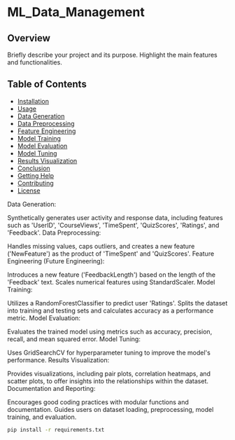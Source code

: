 # ML_Data_Management

## Overview
Briefly describe your project and its purpose. Highlight the main features and functionalities.

## Table of Contents
- [Installation](#installation)
- [Usage](#usage)
- [Data Generation](#data-generation)
- [Data Preprocessing](#data-preprocessing)
- [Feature Engineering](#feature-engineering)
- [Model Training](#model-training)
- [Model Evaluation](#model-evaluation)
- [Model Tuning](#model-tuning)
- [Results Visualization](#results-visualization)
- [Conclusion](#conclusion)
- [Getting Help](#getting-help)
- [Contributing](#contributing)
- [License](#license)

Data Generation:

Synthetically generates user activity and response data, including features such as 'UserID', 'CourseViews', 'TimeSpent', 'QuizScores', 'Ratings', and 'Feedback'.
Data Preprocessing:

Handles missing values, caps outliers, and creates a new feature ('NewFeature') as the product of 'TimeSpent' and 'QuizScores'.
Feature Engineering (Future Engineering):

Introduces a new feature ('FeedbackLength') based on the length of the 'Feedback' text.
Scales numerical features using StandardScaler.
Model Training:

Utilizes a RandomForestClassifier to predict user 'Ratings'.
Splits the dataset into training and testing sets and calculates accuracy as a performance metric.
Model Evaluation:

Evaluates the trained model using metrics such as accuracy, precision, recall, and mean squared error.
Model Tuning:

Uses GridSearchCV for hyperparameter tuning to improve the model's performance.
Results Visualization:

Provides visualizations, including pair plots, correlation heatmaps, and scatter plots, to offer insights into the relationships within the dataset.
Documentation and Reporting:

Encourages good coding practices with modular functions and documentation.
Guides users on dataset loading, preprocessing, model training, and evaluation.

```bash
pip install -r requirements.txt
